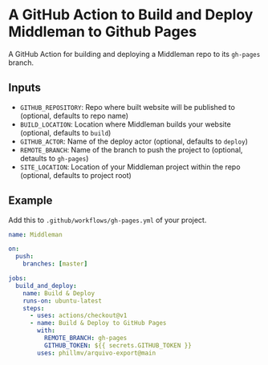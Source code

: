 # A GitHub Action to Build and Deploy Middleman to Github Pages

A GitHub Action for building and deploying a Middleman repo to its `gh-pages` branch.

## Inputs

* `GITHUB_REPOSITORY`: Repo where built website will be published to (optional, defaults to repo name)
* `BUILD_LOCATION`: Location where Middleman builds your website (optional, defaults to `build`)
* `GITHUB_ACTOR`: Name of the deploy actor (optional, defaults to `deploy`)
* `REMOTE_BRANCH`: Name of the branch to push the project to (optional, detaults to `gh-pages`)
* `SITE_LOCATION`: Location of your Middleman project within the repo (optional, defaults to project root)

## Example

Add this to `.github/workflows/gh-pages.yml` of your project.

```yaml
name: Middleman

on:
  push:
    branches: [master]

jobs:
  build_and_deploy:
    name: Build & Deploy
    runs-on: ubuntu-latest
    steps:
      - uses: actions/checkout@v1
      - name: Build & Deploy to GitHub Pages
        with:
          REMOTE_BRANCH: gh-pages
          GITHUB_TOKEN: ${{ secrets.GITHUB_TOKEN }}
        uses: phillmv/arquivo-export@main
```
